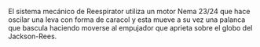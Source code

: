 El sistema mecánico de Reespirator utiliza un motor Nema 23/24 que hace oscilar una leva con forma de caracol y esta mueve a su vez una palanca que bascula haciendo moverse al empujador que aprieta sobre el globo del Jackson-Rees.
